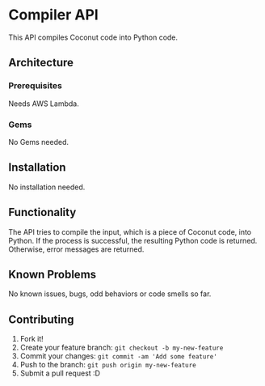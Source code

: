 # Compiler API

This API compiles Coconut code into Python code.

## Architecture

### Prerequisites

Needs AWS Lambda. 

### Gems

No Gems needed.

## Installation

No installation needed.

## Functionality

The API tries to compile the input, which is a piece of Coconut code, into Python. If the process is successful, the resulting Python code is returned. Otherwise, error messages are returned.

## Known Problems

No known issues, bugs, odd behaviors or code smells so far. 

## Contributing

1. Fork it!
2. Create your feature branch: `git checkout -b my-new-feature`
3. Commit your changes: `git commit -am 'Add some feature'`
4. Push to the branch: `git push origin my-new-feature`
5. Submit a pull request :D
